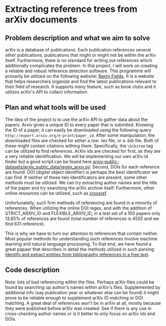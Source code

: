 # Extracting reference trees from arXiv documents

## Problem description and what we aim to solve

arXiv is a database of publications. Each publication references several other publications, publications that might or might not be within the arXiv itself. Furthermore, there is no standard for writing out references which additionally complicates the problem. In this project, I will work on creating a reliable and robust reference detection software. This programme will primarily be utilized on the following website: [Benty Fields](https://www.benty-fields.com/about). It is a website that helps researchers organize and find the latest publications relevant to their field of research. It supports many feature, such as book clubs and it utilizes arXiv's API to collect information.

## Plan and what tools will be used

The idea of the project is to use the arXiv API to gather data about the papers. Arxiv gives a unique ID to every paper that is submited. Knowing the ID of a paper, it can easily be downloaded using the following query ```http://export.arxiv.org/e-print/paper_id```. After some manipulation, the downloaded files are checked for either a raw .tex file, or a .bib file. Both of these might contain citations withing them. Specifically, the ```\bibitem``` tag can be utilized to find references. ArXiv ids are checked for first, as they are a very reliable identification. We will be implementing our own arXiv id finder but a good script can be found here [arxiv-public-datasets/arxiv_public_data/regex_arxiv.py](https://github.com/mattbierbaum/arxiv-public-datasets/blob/master/arxiv_public_data/regex_arxiv.py). Second, DOIs for each reference are found. DOI (digital object identifier) is perhaps the best identificator we can find. If neither of these two identificators are present, some other methods must be utilized. We can try extracting author names and the title of the paper and try searching the arXiv archive itself. Furthermore, other online resources can be utilized, such as [crossref](https://www.crossref.org/documentation/retrieve-metadata/rest-api/).

Unfortunatelly, such firm methods of referencing are found in a minority of references. When utilizing the online DOI regex, and with the addition of STRICT_ARXIV_ID and
FLEXIBLE_ARXIV_ID, in a test set of a 100 papers only 13.85% of references are found (total number of references is 4555 and we find 631 reference).

This is why we have to turn our attention to references that contain neither. Most popular methods for
understanding such references involve machine learning and natural language
processing. To that end, we have found a great papaer that describes in detail
the methods utilized in such parsing: [Identify and extract entities from
bibliography references in a free text](https://essay.utwente.nl/73817/1/chenet_MA_EEMCS.pdf).

## Code description

Note: lots of bad referencing within the files. Perhaps arXiv files could be found by searching up author's names within arXiv's files. Supplemented by additional info (say publication year or whatever else can be found) it might prove to be reliable enough to supplement arXiv ID matching or DOI matching.
A great deal of references won't be in arXiv at all, mostly because they were published before arXiv was created. See if there is any use in cross-checking author names or is it better to only focus on arXiv ids and DOIs.
